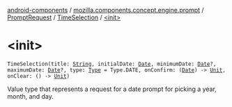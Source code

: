 [android-components](../../../index.md) / [mozilla.components.concept.engine.prompt](../../index.md) / [PromptRequest](../index.md) / [TimeSelection](index.md) / [&lt;init&gt;](./-init-.md)

# &lt;init&gt;

`TimeSelection(title: `[`String`](https://kotlinlang.org/api/latest/jvm/stdlib/kotlin/-string/index.html)`, initialDate: `[`Date`](https://developer.android.com/reference/java/util/Date.html)`, minimumDate: `[`Date`](https://developer.android.com/reference/java/util/Date.html)`?, maximumDate: `[`Date`](https://developer.android.com/reference/java/util/Date.html)`?, type: `[`Type`](-type/index.md)` = Type.DATE, onConfirm: (`[`Date`](https://developer.android.com/reference/java/util/Date.html)`) -> `[`Unit`](https://kotlinlang.org/api/latest/jvm/stdlib/kotlin/-unit/index.html)`, onClear: () -> `[`Unit`](https://kotlinlang.org/api/latest/jvm/stdlib/kotlin/-unit/index.html)`)`

Value type that represents a request for a date prompt for picking a year, month, and day.


